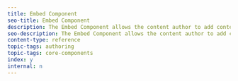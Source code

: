 ```yaml
---
title: Embed Component
seo-title: Embed Component
description: The Embed Component allows the content author to add content from an external website to a page.
seo-description: The Embed Component allows the content author to add content from an external website to a page.
content-type: reference
topic-tags: authoring
topic-tags: core-components
index: y
internal: n
---
```

